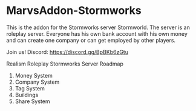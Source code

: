 # MarvsAddon-Stormworks

This is the addon for the Stormworks server Stormworld.
The server is an roleplay server. Everyone has his own bank account with his own money and can create one company or can get employed by other players.

Join us!
Discord: https://discord.gg/BpBKb6zGtu

Realism Roleplay Stormworks Server Roadmap
1. Money System
2. Company System
3. Tag System
4. Buildings
5. Share System
